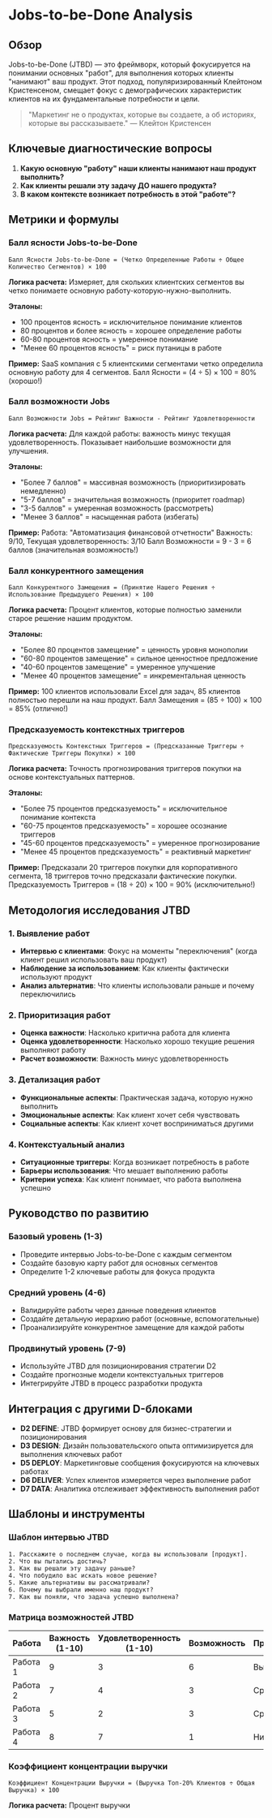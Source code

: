 # Jobs-to-be-Done Analysis

## Обзор

Jobs-to-be-Done (JTBD) — это фреймворк, который фокусируется на понимании основных "работ", для выполнения которых клиенты "нанимают" ваш продукт. Этот подход, популяризированный Клейтоном Кристенсеном, смещает фокус с демографических характеристик клиентов на их фундаментальные потребности и цели.

> "Маркетинг не о продуктах, которые вы создаете, а об историях, которые вы рассказываете." — Клейтон Кристенсен

## Ключевые диагностические вопросы

1. **Какую основную "работу" наши клиенты нанимают наш продукт выполнить?**
2. **Как клиенты решали эту задачу ДО нашего продукта?**
3. **В каком контексте возникает потребность в этой "работе"?**

## Метрики и формулы

### Балл ясности Jobs-to-be-Done

```
Балл Ясности Jobs-to-be-Done = (Четко Определенные Работы ÷ Общее Количество Сегментов) × 100
```

**Логика расчета:**
Измеряет, для скольких клиентских сегментов вы четко понимаете основную работу-которую-нужно-выполнить.

**Эталоны:**
- 100 процентов ясность = исключительное понимание клиентов
- 80 процентов и более ясность = хорошее определение работы
- 60-80 процентов ясность = умеренное понимание
- "Менее 60 процентов ясность" = риск путаницы в работе

**Пример:**
SaaS компания с 5 клиентскими сегментами четко определила основную работу для 4 сегментов.
Балл Ясности = (4 ÷ 5) × 100 = 80% (хорошо!)

### Балл возможности Jobs

```
Балл Возможности Jobs = Рейтинг Важности - Рейтинг Удовлетворенности
```

**Логика расчета:**
Для каждой работы: важность минус текущая удовлетворенность. Показывает наибольшие возможности для улучшения.

**Эталоны:**
- "Более 7 баллов" = массивная возможность (приоритизировать немедленно)
- "5-7 баллов" = значительная возможность (приоритет roadmap)
- "3-5 баллов" = умеренная возможность (рассмотреть)
- "Менее 3 баллов" = насыщенная работа (избегать)

**Пример:**
Работа: "Автоматизация финансовой отчетности"
Важность: 9/10, Текущая удовлетворенность: 3/10
Балл Возможности = 9 - 3 = 6 баллов (значительная возможность!)

### Балл конкурентного замещения

```
Балл Конкурентного Замещения = (Принятие Нашего Решения ÷ Использование Предыдущего Решения) × 100
```

**Логика расчета:**
Процент клиентов, которые полностью заменили старое решение нашим продуктом.

**Эталоны:**
- "Более 80 процентов замещение" = ценность уровня монополии
- "60-80 процентов замещение" = сильное ценностное предложение
- "40-60 процентов замещение" = умеренное улучшение
- "Менее 40 процентов замещение" = инкрементальная ценность

**Пример:**
100 клиентов использовали Excel для задач, 85 клиентов полностью перешли на наш продукт.
Балл Замещения = (85 ÷ 100) × 100 = 85% (отлично!)

### Предсказуемость контекстных триггеров

```
Предсказуемость Контекстных Триггеров = (Предсказанные Триггеры ÷ Фактические Триггеры Покупки) × 100
```

**Логика расчета:**
Точность прогнозирования триггеров покупки на основе контекстуальных паттернов.

**Эталоны:**
- "Более 75 процентов предсказуемость" = исключительное понимание контекста
- "60-75 процентов предсказуемость" = хорошее осознание триггеров
- "45-60 процентов предсказуемость" = умеренное прогнозирование
- "Менее 45 процентов предсказуемость" = реактивный маркетинг

**Пример:**
Предсказали 20 триггеров покупки для корпоративного сегмента, 18 триггеров точно предсказали фактические покупки.
Предсказуемость Триггеров = (18 ÷ 20) × 100 = 90% (исключительно!)

## Методология исследования JTBD

### 1. Выявление работ

- **Интервью с клиентами**: Фокус на моменты "переключения" (когда клиент решил использовать ваш продукт)
- **Наблюдение за использованием**: Как клиенты фактически используют продукт
- **Анализ альтернатив**: Что клиенты использовали раньше и почему переключились

### 2. Приоритизация работ

- **Оценка важности**: Насколько критична работа для клиента
- **Оценка удовлетворенности**: Насколько хорошо текущие решения выполняют работу
- **Расчет возможности**: Важность минус удовлетворенность

### 3. Детализация работ

- **Функциональные аспекты**: Практическая задача, которую нужно выполнить
- **Эмоциональные аспекты**: Как клиент хочет себя чувствовать
- **Социальные аспекты**: Как клиент хочет восприниматься другими

### 4. Контекстуальный анализ

- **Ситуационные триггеры**: Когда возникает потребность в работе
- **Барьеры использования**: Что мешает выполнению работы
- **Критерии успеха**: Как клиент понимает, что работа выполнена успешно

## Руководство по развитию

### Базовый уровень (1-3)
- Проведите интервью Jobs-to-be-Done с каждым сегментом
- Создайте базовую карту работ для основных сегментов
- Определите 1-2 ключевые работы для фокуса продукта

### Средний уровень (4-6)
- Валидируйте работы через данные поведения клиентов
- Создайте детальную иерархию работ (основные, вспомогательные)
- Проанализируйте конкурентное замещение для каждой работы

### Продвинутый уровень (7-9)
- Используйте JTBD для позиционирования стратегии D2
- Создайте прогнозные модели контекстуальных триггеров
- Интегрируйте JTBD в процесс разработки продукта

## Интеграция с другими D-блоками

- **D2 DEFINE**: JTBD формирует основу для бизнес-стратегии и позиционирования
- **D3 DESIGN**: Дизайн пользовательского опыта оптимизируется для выполнения ключевых работ
- **D5 DEPLOY**: Маркетинговые сообщения фокусируются на ключевых работах
- **D6 DELIVER**: Успех клиентов измеряется через выполнение работ
- **D7 DATA**: Аналитика отслеживает эффективность выполнения работ

## Шаблоны и инструменты

### Шаблон интервью JTBD

```
1. Расскажите о последнем случае, когда вы использовали [продукт].
2. Что вы пытались достичь?
3. Как вы решали эту задачу раньше?
4. Что побудило вас искать новое решение?
5. Какие альтернативы вы рассматривали?
6. Почему вы выбрали именно наш продукт?
7. Как вы поняли, что задача успешно выполнена?
```

### Матрица возможностей JTBD

| Работа | Важность (1-10) | Удовлетворенность (1-10) | Возможность | Приоритет |
|--------|-----------------|---------------------------|-------------|-----------|
| Работа 1 | 9 | 3 | 6 | Высокий |
| Работа 2 | 7 | 4 | 3 | Средний |
| Работа 3 | 5 | 2 | 3 | Средний |
| Работа 4 | 8 | 7 | 1 | Низкий |

### Коэффициент концентрации выручки

```
Коэффициент Концентрации Выручки = (Выручка Топ-20% Клиентов ÷ Общая Выручка) × 100
```

**Логика расчета:**
Процент выручки